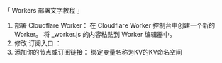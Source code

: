 「 Workers 部署文字教程 」
1. 部署 Cloudflare Worker：
在 Cloudflare Worker 控制台中创建一个新的 Worker。
将 _worker.js 的内容粘贴到 Worker 编辑器中。
2. 修改 订阅入口 ：
3. 添加你的节点或订阅链接：
绑定变量名称为KV的KV命名空间

